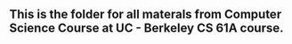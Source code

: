 ## This is the folder for all materals from Computer Science Course at UC - Berkeley CS 61A course.

